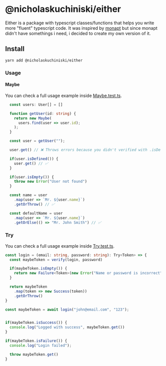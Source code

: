 # @nicholaskuchiniski/either

Either is a package with typescript classes/functions that helps you write more "fluent" typescript code. It was inspired by [monapt](https://github.com/jklmli/monapt) but since monapt didn't have somethings i need, i decided to create my own version of it.

## Install
```
yarn add @nicholaskuchiniski/either
```

### Usage

#### Maybe

You can check a full usage example inside [Maybe.test.ts](./src/Maybe.test.ts).

```ts
  const users: User[] = []

  function getUser(id: string) {
    return new Maybe(
      users.find(user => user.id);
    );
  }

  const user = getUser("");

  user.get() // ❌ Throws errors because you didn't verified with .isDefined() first;

  if(user.isDefined()) {
    user.get() // ✅
  }

  if(user.isEmpty()) {
    throw new Error("User not found")
  }

  const name = user
    .map(user => `Mr. ${user.name}`)
    .getOrThrow() // ✅

  const defaultName = user
    .map(user => `Mr. ${user.name}`)
    .getOrElse(() => "Mr. John Smith") // ✅
```

### Try

You can check a full usage example inside [Try.test.ts](./src/Try.test.ts).

```ts
const login = (email: string, password: string): Try<Token> => {
  const maybeToken = verify(login, password)

  if(maybeToken.isEmpty()) {
    return new Failure<Token>(new Error("Name or password is incorrect"));
  }

  return maybeToken
    .map(token => new Success(token))
    .getOrThrow()
}

const maybeToken = await login("john@email.com", "123");


if(maybeToken.isSuccess()) {
  console.log("Logged with success", maybeToken.get())
}

if(maybeToken.isFailure()) {
  console.log("Login failed");

  throw maybeToken.get()
}
```